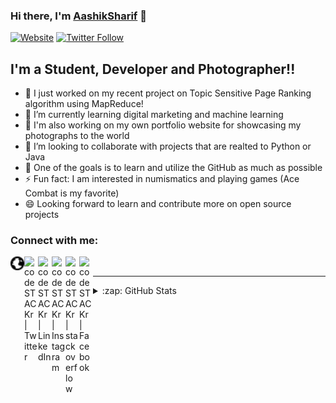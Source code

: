 ### Hi there, I'm [AashikSharif][website] 👋
[![Website](https://img.shields.io/website?label=aashiksharif.ml&style=for-the-badge&url=https%3A%2F%2Faashiksharif.ml)](https://aashiksharif.ml)
[![Twitter Follow](https://img.shields.io/twitter/follow/AashikSharif?color=1DA1F2&logo=twitter&style=for-the-badge)](https://twitter.com/intent/follow?original_referer=https%3A%2F%2Fgithub.com%2FAashikSharif&screen_name=AashikSharif)

<!--
**AashikSharif/AashikSharif** is a ✨ _special_ ✨ repository because its `README.md` (this file) appears on your GitHub profile.

Here are some ideas to get you started:

- 🔭 I’m currently working on ...
- 🌱 I’m currently learning ...
- 👯 I’m looking to collaborate on ...
- 🤔 I’m looking for help with ...
- 💬 Ask me about ...
- 📫 How to reach me: ...
- 😄 Pronouns: ...
- ⚡ Fun fact: ...
-->
## I'm a Student, Developer and Photographer!!

- 🔭 I just worked on my recent project on Topic Sensitive Page Ranking algorithm using MapReduce!
- 🌱 I’m currently learning digital marketing and machine learning
- 📸 I'm also working on my own portfolio website for showcasing my photographs to the world
- 👯 I’m looking to collaborate with projects that are realted to Python or Java
- 🥅 One of the goals is to learn and utilize the GitHub as much as possible
- ⚡ Fun fact: I am interested in numismatics and playing games (Ace Combat is my favorite)
- 😄 Looking forward to learn and contribute more on open source projects


### Connect with me:

[<img align="left" alt="codeSTACKr.com" width="22px" src="https://raw.githubusercontent.com/iconic/open-iconic/master/svg/globe.svg" />][website]
[<img align="left" alt="codeSTACKr | Twitter" width="22px" src="https://cdn.jsdelivr.net/npm/simple-icons@v3/icons/twitter.svg" />][twitter]
[<img align="left" alt="codeSTACKr | LinkedIn" width="22px" src="https://cdn.jsdelivr.net/npm/simple-icons@v3/icons/linkedin.svg" />][linkedin]
[<img align="left" alt="codeSTACKr | Instagram" width="22px" src="https://cdn.jsdelivr.net/npm/simple-icons@v3/icons/instagram.svg" />][instagram]
[<img align="left" alt="codeSTACKr | stackoverflow" width="22px" src="https://cdn.jsdelivr.net/npm/simple-icons@v3/icons/stackoverflow.svg" />][stackoverflow]
[<img align="left" alt="codeSTACKr | Facebook" width="22px" src="https://cdn.jsdelivr.net/npm/simple-icons@v3/icons/facebook.svg" />][facebook]
<br />

__________________________________________________________________________________________


<details>
  <summary>:zap: GitHub Stats</summary>

  <img align="left" alt="Aashik's GitHub Stats" src="https://github-readme-stats.codestackr.vercel.app/api?username=aashiksharif&show_icons=true_border=true" />

</details>


[website]: https://aashiksharif.ml
[twitter]: https://twitter.com/AashikSharif
[instagram]: https://www.instagram.com/aashik_sharif/
[linkedin]: https://www.linkedin.com/in/aashik-sharif-b-44ba40b5/
[facebook]: https://www.facebook.com/aashiksharif/
[stackoverflow]: https://stackoverflow.com/users/10793629/aashik-sharif
